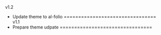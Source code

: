 v1.2
- Update theme to al-folio
================================
v1.1
- Prepare theme udpate
================================
